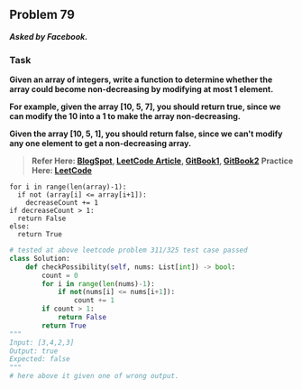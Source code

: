 ## Problem 79
***Asked by Facebook.***
### Task
**Given an array of integers, write a function to determine whether the array could become non-decreasing by modifying at most 1 element.**  

**For example, given the array [10, 5, 7], you should return true, since we can modify the 10 into a 1 to make the array non-decreasing.**  

**Given the array [10, 5, 1], you should return false, since we can't modify any one element to get a non-decreasing array.**

>**Refer Here: [BlogSpot](http://nirajsdatabase.blogspot.com/2017/08/given-array-with-n-integers-your-task.html), [LeetCode Article](https://leetcode.com/articles/non-decreasing-array/), [GitBook1](https://hjweds.gitbooks.io/leetcode/greedy/non-decreasing-array.html), [GitBook2](https://twchen.gitbook.io/leetcode/array/non-decreasing-array)**
>**Practice Here: [LeetCode](https://leetcode.com/problems/non-decreasing-array/)**

```
for i in range(len(array)-1):
  if not (array[i] <= array[i+1]):
    decreaseCount += 1
if decreaseCount > 1:
  return False
else:
  return True
```
```python
# tested at above leetcode problem 311/325 test case passed 
class Solution:
    def checkPossibility(self, nums: List[int]) -> bool:
        count = 0
        for i in range(len(nums)-1):
            if not(nums[i] <= nums[i+1]):
                count += 1
        if count > 1:
            return False
        return True
"""
Input: [3,4,2,3]
Output: true
Expected: false
"""
# here above it given one of wrong output.
```

